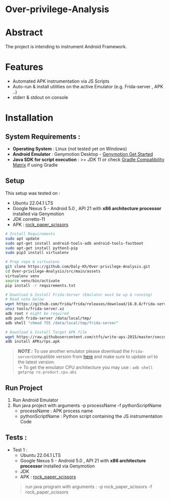 Over-privilege-Analysis
===

# Abstract 
The project is intending to instrument Android Framework.

# Features
* Automated APK instrumentation via JS Scripts 
* Auto-run & install utilities on the active Emulator (e.g. Frida-server , APK ..)
* stderr & stdout on console 

# Installation   
## System Requirements :
* **Operating System** : Linux (not tested yet on Windows)
* **Android Emulator** : Genymotion Desktop - [Genymotion Get Started ](https://docs.genymotion.com/desktop/Get_started/Requirements/)
* **Java SDK for script execution** : >= JDK 11 or check [Gradle Compatibility Matrix](https://docs.gradle.org/current/userguide/compatibility.html#:~:text=A%20Java%20version%20between%208,compilation%20and%20forked%20test%20execution.) if using Gradle
## Setup 
This setup was tested on : 
* Ubuntu 22.04.1 LTS  
* Google Nexus 5 - Android 5.0 , API 21 with **x86 architecture processor** installed via Genymotion
* JDK corretto-11
* APK : [rock_paper_scissors](https://github.com/ctfs/write-ups-2015/tree/master/seccon-quals-ctf-2015/binary/reverse-engineering-android-apk-1)


```bash 
# Install Requirements
sudo apt update
sudo apt-get install android-tools-adb android-tools-fastboot
sudo apt-get install python3-pip
sudo pip3 install virtualenv

# Prep repo & virtualenv 
git clone https://github.com/Daly-Kh/Over-privilege-Analysis.git
cd Over-privilege-Analysis/src/main/assets
virtualenv venv 
source venv/bin/activate
pip install -r requirements.txt

# Download & Install Frida-Server (Emulator must be up & running)
# Read note below
wget https://github.com/frida/frida/releases/download/16.0.8/frida-server-16.0.8-android-x86.xz -P /frida-servers && mv frida-servers/frida* frida-servers/frida-server.xz 
unxz tools/frida-server.xz
adb root # might be required
adb push frida-server /data/local/tmp/
adb shell "chmod 755 /data/local/tmp/frida-server"

# Download & Install Target APK file
wget https://raw.githubusercontent.com/ctfs/write-ups-2015/master/seccon-quals-ctf-2015/binary/reverse-engineering-android-apk-1/rps.apk -P APKs
adb install APKs/rps.apk 
```
> **_NOTE :_**  To use another emulator please download the `Frida-server`compatible version from [here](https://github.com/frida/frida/releases) and make sure to update url to the latest version.         
> -> To get the emulator CPU architecture you may use : `adb shell getprop ro.product.cpu.abi`

## Run Project 

1. Run Android Emulator
2. Run java project with arguments -p processName -f pythonScriptName
   * processName : APK process name
   * pythonScriptName : Python script containing the JS instrumentation Code

## Tests : 
* Test 1 :
  * Ubuntu 22.04.1 LTS
  * Google Nexus 5 - Android 5.0 , API 21 with **x86 architecture processor** installed via Genymotion
  * JDK <corretto-11>
  * APK : [rock_paper_scissors](https://github.com/ctfs/write-ups-2015/tree/master/seccon-quals-ctf-2015/binary/reverse-engineering-android-apk-1)
  > run java program with arguments : -p rock_paper_scissors -f rock_paper_scissors





